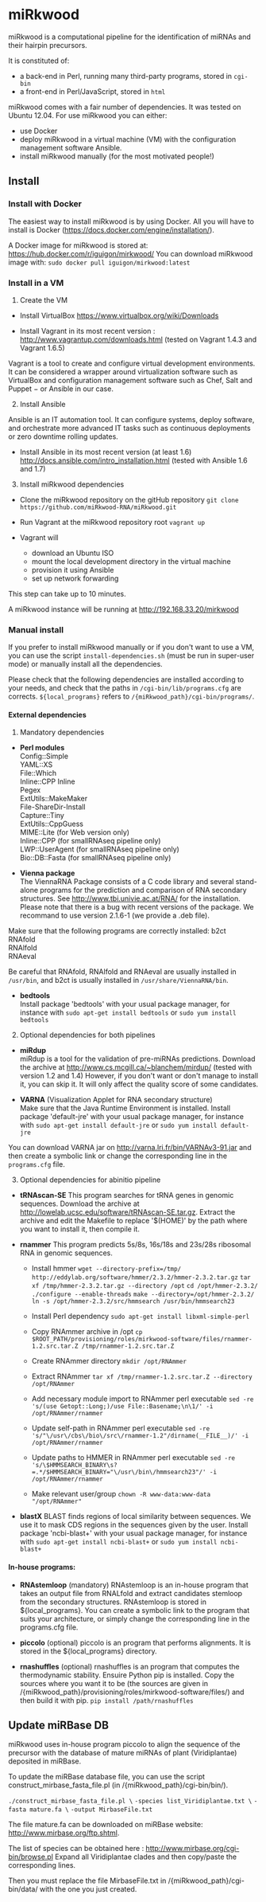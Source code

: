# miRkwood

miRkwood is a computational pipeline for the identification of miRNAs and their hairpin precursors.

It is constituted of:
- a back-end in Perl, running many third-party programs, stored in `cgi-bin`
- a front-end in Perl/JavaScript, stored in `html`


miRkwood comes with a fair number of dependencies. It was tested on Ubuntu 12.04.
For use miRkwood you can either:
- use Docker
- deploy miRkwood in a virtual machine (VM) with the configuration management software Ansible.
- install miRkwood manually (for the most motivated people!)


## Install

### Install with Docker

The easiest way to install miRkwood is by using Docker.
All you will have to install is Docker
(https://docs.docker.com/engine/installation/).

A Docker image for miRkwood is stored at: https://hub.docker.com/r/iguigon/mirkwood/
You can download miRkwood image with:
`sudo docker pull iguigon/mirkwood:latest`


### Install in a VM

1. Create the VM

- Install VirtualBox <https://www.virtualbox.org/wiki/Downloads>

- Install Vagrant in its most recent version : <http://www.vagrantup.com/downloads.html>
  (tested on Vagrant 1.4.3 and Vagrant 1.6.5)

Vagrant is a tool to create and configure virtual development environments.
It can be considered a wrapper around virtualization software such as VirtualBox
and configuration management software such as Chef, Salt and Puppet − or Ansible in our case.


2. Install Ansible

Ansible is an IT automation tool. It can configure systems, deploy software, and orchestrate 
more advanced IT tasks such as continuous deployments or zero downtime rolling updates.

- Install Ansible in its most recent version (at least 1.6) <http://docs.ansible.com/intro_installation.html>
(tested with Ansible 1.6 and 1.7)


3. Install miRkwood dependencies

- Clone the miRkwood repository on the gitHub repository
    `git clone https://github.com/miRkwood-RNA/miRkwood.git`

- Run Vagrant at the miRkwood repository root
    `vagrant up`

- Vagrant will
    - download an Ubuntu ISO
    - mount the local development directory in the virtual machine
    - provision it using Ansible
    - set up network forwarding

This step can take up to 10 minutes.

A miRkwood instance will be running at <http://192.168.33.20/mirkwood>


### Manual install

If you prefer to install miRkwood manually or if you don't want to use
a VM, you can use the script `install-dependencies.sh` (must be run in
super-user mode) or manually install all the dependencies.

Please check that the following dependencies are installed 
according to your needs, and check that the paths in `/cgi-bin/lib/programs.cfg`
are corrects.
`${local_programs}` refers to `/{miRkwood_path}/cgi-bin/programs/`.


#### External dependencies

1. Mandatory dependencies

- **Perl modules**  
Config::Simple  
YAML::XS  
File::Which  
Inline::CPP
Inline  
Pegex  
ExtUtils::MakeMaker  
File-ShareDir-Install  
Capture::Tiny  
ExtUtils::CppGuess  
MIME::Lite (for Web version only)  
Inline::CPP (for smallRNAseq pipeline only)  
LWP::UserAgent (for smallRNAseq pipeline only)  
Bio::DB::Fasta (for smallRNAseq pipeline only) 

- **Vienna package**  
The ViennaRNA Package consists of a C code library and several stand-alone 
programs for the prediction and comparison of RNA secondary structures.
See http://www.tbi.univie.ac.at/RNA/ for the installation.
Please note that there is a bug with recent versions of the package.
We recommand to use version 2.1.6-1 (we provide a .deb file).

Make sure that the following programs are correctly installed:
b2ct  
RNAfold  
RNAlfold  
RNAeval  

Be careful that RNAfold, RNAlfold and RNAeval are usually installed
in `/usr/bin`, and b2ct is usually installed in `/usr/share/ViennaRNA/bin`.

- **bedtools**  
Install package 'bedtools' with your usual package manager,
for instance with
`sudo apt-get install bedtools`
or
`sudo yum install bedtools`


2. Optional dependencies for both pipelines

- **miRdup**  
miRdup is a tool for the validation of pre-miRNAs predictions.
Download the archive at
http://www.cs.mcgill.ca/~blanchem/mirdup/
(tested with version 1.2 and 1.4)
However, if you don't want or don't manage to install it, you can skip
it. It will only affect the quality score of some candidates.

- **VARNA** (Visualization Applet for RNA secondary structure)  
Make sure that the Java Runtime Environment is installed.
Install package 'default-jre' with your usual package manager,
for instance with
`sudo apt-get install default-jre`
or
`sudo yum install default-jre`

You can download VARNA jar on http://varna.lri.fr/bin/VARNAv3-91.jar and
then create a symbolic link or change the corresponding line in the 
`programs.cfg` file.


3. Optional dependencies for abinitio pipeline

- **tRNAscan-SE** 
This program searches for tRNA genes in genomic sequences.
Download the archive at http://lowelab.ucsc.edu/software/tRNAscan-SE.tar.gz.
Extract the archive and edit the Makefile to replace '$(HOME)' by the 
path where you want to install it, then compile it.

- **rnammer** 
This program predicts 5s/8s, 16s/18s and 23s/28s ribosomal
RNA in genomic sequences.
  - Install hmmer
`wget --directory-prefix=/tmp/  http://eddylab.org/software/hmmer/2.3.2/hmmer-2.3.2.tar.gz`
`tar xf /tmp/hmmer-2.3.2.tar.gz --directory /opt`
`cd /opt/hmmer-2.3.2/`
`./configure --enable-threads`
`make --directory=/opt/hmmer-2.3.2/`
`ln -s /opt/hmmer-2.3.2/src/hmmsearch /usr/bin/hmmsearch23`

  - Install Perl dependency
`sudo apt-get install libxml-simple-perl`

  - Copy RNAmmer archive in /opt
`cp $ROOT_PATH/provisioning/roles/mirkwood-software/files/rnammer-1.2.src.tar.Z /tmp/rnammer-1.2.src.tar.Z`

  - Create RNAmmer directory
`mkdir /opt/RNAmmer`

  - Extract RNAmmer
`tar xf /tmp/rnammer-1.2.src.tar.Z --directory /opt/RNAmmer`

  - Add necessary module import to RNAmmer perl executable
`sed -re 's/(use Getopt::Long;)/use File::Basename;\n\1/' -i /opt/RNAmmer/rnammer`

  - Update self-path in RNAmmer perl executable
`sed -re 's/"\/usr\/cbs\/bio\/src\/rnammer-1.2"/dirname(__FILE__)/' -i /opt/RNAmmer/rnammer`

  - Update paths to HMMER in RNAmmer perl executable
`sed -re 's/\$HMMSEARCH_BINARY\s?=.*/$HMMSEARCH_BINARY="\/usr\/bin\/hmmsearch23"/' -i /opt/RNAmmer/rnammer`

  - Make relevant user/group
`chown -R www-data:www-data "/opt/RNAmmer"`

- **blastX** 
BLAST finds regions of local similarity between sequences.
We use it to mask CDS regions in the sequences given by the user.
Install package 'ncbi-blast+' with your usual package manager,
for instance with
`sudo apt-get install ncbi-blast+`
or
`sudo yum install ncbi-blast+`


#### In-house programs:

- **RNAstemloop**   (mandatory)
RNAstemloop is an in-house program that takes an output file from
RNALfold and extract candidates stemloop from the secondary structures.
RNAstemloop is stored in ${local_programs}.
You can create a symbolic link to the program that suits your architecture,
or simply change the corresponding line in the programs.cfg file.

- **piccolo**  (optional)
piccolo is an program that performs alignments.
It is stored in the ${local_programs} directory.

- **rnashuffles**  (optional)
rnashuffles is an program that computes the thermodynamic
stability.
Ensuire Python pip is installed.
Copy the sources where you want it to be (the sources are given in
/{miRkwood_path}/provisioning/roles/mirkwood-software/files/) and
then build it with pip.
`pip install /path/rnashuffles`


## Update miRBase DB

miRkwood uses in-house program piccolo to align the sequence of the precursor
with the database of mature miRNAs of plant (Viridiplantae) deposited in miRBase.

To update the miRBase database file, you can use the script construct_mirbase_fasta_file.pl
(in /{miRkwood_path}/cgi-bin/bin/).

`./construct_mirbase_fasta_file.pl \`
`-species list_Viridiplantae.txt \`
`-fasta mature.fa \`
`-output MirbaseFile.txt`

The file mature.fa can be downloaded on miRBase website: <http://www.mirbase.org/ftp.shtml>.

The list of species can be obtained here : http://www.mirbase.org/cgi-bin/browse.pl
Expand all Viridiplantae clades and then copy/paste the corresponding lines.

Then you must replace the file MirbaseFile.txt in /{miRkwood_path}/cgi-bin/data/
with the one you just created.
